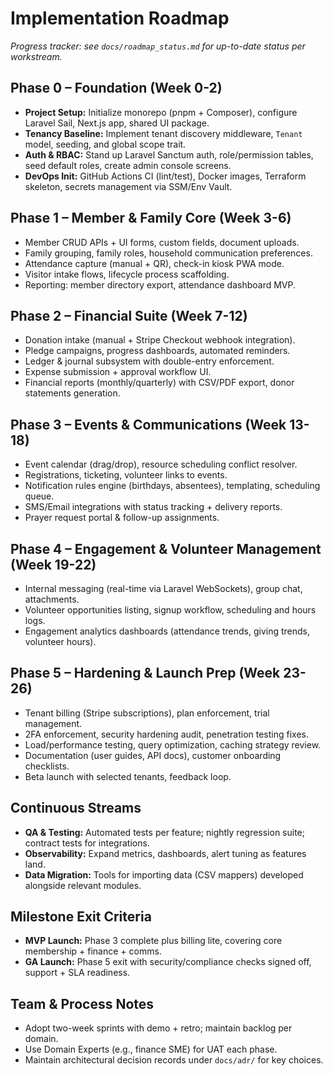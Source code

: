 # Implementation Roadmap

_Progress tracker: see `docs/roadmap_status.md` for up-to-date status per workstream._

## Phase 0 – Foundation (Week 0-2)
- **Project Setup:** Initialize monorepo (pnpm + Composer), configure Laravel Sail, Next.js app, shared UI package.
- **Tenancy Baseline:** Implement tenant discovery middleware, `Tenant` model, seeding, and global scope trait.
- **Auth & RBAC:** Stand up Laravel Sanctum auth, role/permission tables, seed default roles, create admin console screens.
- **DevOps Init:** GitHub Actions CI (lint/test), Docker images, Terraform skeleton, secrets management via SSM/Env Vault.

## Phase 1 – Member & Family Core (Week 3-6)
- Member CRUD APIs + UI forms, custom fields, document uploads.
- Family grouping, family roles, household communication preferences.
- Attendance capture (manual + QR), check-in kiosk PWA mode.
- Visitor intake flows, lifecycle process scaffolding.
- Reporting: member directory export, attendance dashboard MVP.

## Phase 2 – Financial Suite (Week 7-12)
- Donation intake (manual + Stripe Checkout webhook integration).
- Pledge campaigns, progress dashboards, automated reminders.
- Ledger & journal subsystem with double-entry enforcement.
- Expense submission + approval workflow UI.
- Financial reports (monthly/quarterly) with CSV/PDF export, donor statements generation.

## Phase 3 – Events & Communications (Week 13-18)
- Event calendar (drag/drop), resource scheduling conflict resolver.
- Registrations, ticketing, volunteer links to events.
- Notification rules engine (birthdays, absentees), templating, scheduling queue.
- SMS/Email integrations with status tracking + delivery reports.
- Prayer request portal & follow-up assignments.

## Phase 4 – Engagement & Volunteer Management (Week 19-22)
- Internal messaging (real-time via Laravel WebSockets), group chat, attachments.
- Volunteer opportunities listing, signup workflow, scheduling and hours logs.
- Engagement analytics dashboards (attendance trends, giving trends, volunteer hours).

## Phase 5 – Hardening & Launch Prep (Week 23-26)
- Tenant billing (Stripe subscriptions), plan enforcement, trial management.
- 2FA enforcement, security hardening audit, penetration testing fixes.
- Load/performance testing, query optimization, caching strategy review.
- Documentation (user guides, API docs), customer onboarding checklists.
- Beta launch with selected tenants, feedback loop.

## Continuous Streams
- **QA & Testing:** Automated tests per feature; nightly regression suite; contract tests for integrations.
- **Observability:** Expand metrics, dashboards, alert tuning as features land.
- **Data Migration:** Tools for importing data (CSV mappers) developed alongside relevant modules.

## Milestone Exit Criteria
- **MVP Launch:** Phase 3 complete plus billing lite, covering core membership + finance + comms.
- **GA Launch:** Phase 5 exit with security/compliance checks signed off, support + SLA readiness.

## Team & Process Notes
- Adopt two-week sprints with demo + retro; maintain backlog per domain.
- Use Domain Experts (e.g., finance SME) for UAT each phase.
- Maintain architectural decision records under `docs/adr/` for key choices.
